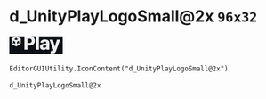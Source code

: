 # d_UnityPlayLogoSmall@2x `96x32`
<img src="/img/d_UnityPlayLogoSmall@2x.png" width=96 height=32>

``` CSharp
EditorGUIUtility.IconContent("d_UnityPlayLogoSmall@2x")
```
```
d_UnityPlayLogoSmall@2x
```
